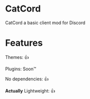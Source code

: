 # CatCord
CatCord a basic client mod for Discord

# Features
Themes: 👍

Plugins: Soon™️

No dependencies: 👍

**Actually** Lightweight: 👍
